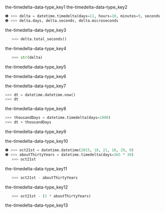the-timedelta-data-type_key1
the-timedelta-data-type_key2


```python
❶ >>> delta = datetime.timedelta(days=11, hours=10, minutes=9, seconds=8)
❷ >>> delta.days, delta.seconds, delta.microseconds
```
the-timedelta-data-type_key3
```python
   >>> delta.total_seconds()
```
the-timedelta-data-type_key4
```python
   >>> str(delta)
```
the-timedelta-data-type_key5


the-timedelta-data-type_key6


the-timedelta-data-type_key7
```python
>>> dt = datetime.datetime.now()
>>> dt
```
the-timedelta-data-type_key8
```python
>>> thousandDays = datetime.timedelta(days=1000)
>>> dt + thousandDays
```
the-timedelta-data-type_key9


the-timedelta-data-type_key10


```python
❶ >>> oct21st = datetime.datetime(2015, 10, 21, 16, 29, 0)
❷ >>> aboutThirtyYears = datetime.timedelta(days=365 * 30)
   >>> oct21st
```
the-timedelta-data-type_key11
```python
   >>> oct21st - aboutThirtyYears
```
the-timedelta-data-type_key12
```python
   >>> oct21st - (2 * aboutThirtyYears)
```
the-timedelta-data-type_key13
